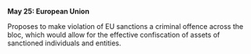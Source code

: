 **May 25: European Union**

Proposes to make violation of EU sanctions a criminal offence across the bloc, which would allow for the effective confiscation of assets of sanctioned individuals and entities.

